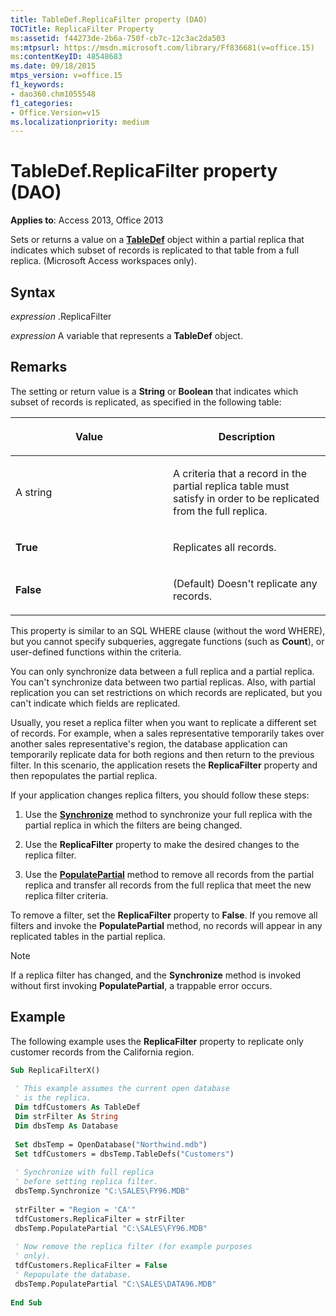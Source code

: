 ```yaml
---
title: TableDef.ReplicaFilter property (DAO)
TOCTitle: ReplicaFilter Property
ms:assetid: f44273de-2b6a-750f-cb7c-12c3ac2da503
ms:mtpsurl: https://msdn.microsoft.com/library/Ff836681(v=office.15)
ms:contentKeyID: 48548683
ms.date: 09/18/2015
mtps_version: v=office.15
f1_keywords:
- dao360.chm1055548
f1_categories:
- Office.Version=v15
ms.localizationpriority: medium
---
```


# TableDef.ReplicaFilter property (DAO)

**Applies to**: Access 2013, Office 2013

Sets or returns a value on a **[TableDef](tabledef-object-dao.md)** object within a partial replica that indicates which subset of records is replicated to that table from a full replica. (Microsoft Access workspaces only).

## Syntax

*expression* .ReplicaFilter

*expression* A variable that represents a **TableDef** object.

## Remarks

The setting or return value is a **String** or **Boolean** that indicates which subset of records is replicated, as specified in the following table:

<table>
<colgroup>
<col style="width: 50%" />
<col style="width: 50%" />
</colgroup>
<thead>
<tr class="header">
<th><p>Value</p></th>
<th><p>Description</p></th>
</tr>
</thead>
<tbody>
<tr class="odd">
<td><p>A string</p></td>
<td><p>A criteria that a record in the partial replica table must satisfy in order to be replicated from the full replica.</p></td>
</tr>
<tr class="even">
<td><p><strong>True</strong></p></td>
<td><p>Replicates all records.</p></td>
</tr>
<tr class="odd">
<td><p><strong>False</strong></p></td>
<td><p>(Default) Doesn't replicate any records.</p></td>
</tr>
</tbody>
</table>


This property is similar to an SQL WHERE clause (without the word WHERE), but you cannot specify subqueries, aggregate functions (such as **Count**), or user-defined functions within the criteria.

You can only synchronize data between a full replica and a partial replica. You can't synchronize data between two partial replicas. Also, with partial replication you can set restrictions on which records are replicated, but you can't indicate which fields are replicated.

Usually, you reset a replica filter when you want to replicate a different set of records. For example, when a sales representative temporarily takes over another sales representative's region, the database application can temporarily replicate data for both regions and then return to the previous filter. In this scenario, the application resets the **ReplicaFilter** property and then repopulates the partial replica.

If your application changes replica filters, you should follow these steps:

1.  Use the **[Synchronize](database-synchronize-method-dao.md)** method to synchronize your full replica with the partial replica in which the filters are being changed.

2.  Use the **ReplicaFilter** property to make the desired changes to the replica filter.

3.  Use the **[PopulatePartial](database-populatepartial-method-dao.md)** method to remove all records from the partial replica and transfer all records from the full replica that meet the new replica filter criteria.

To remove a filter, set the **ReplicaFilter** property to **False**. If you remove all filters and invoke the **PopulatePartial** method, no records will appear in any replicated tables in the partial replica.

> [!NOTE]
> If a replica filter has changed, and the **Synchronize** method is invoked without first invoking **PopulatePartial**, a trappable error occurs.

## Example

The following example uses the **ReplicaFilter** property to replicate only customer records from the California region.

```vb 
Sub ReplicaFilterX() 
 
 ' This example assumes the current open database 
 ' is the replica. 
 Dim tdfCustomers As TableDef 
 Dim strFilter As String 
 Dim dbsTemp As Database 
 
 Set dbsTemp = OpenDatabase("Northwind.mdb") 
 Set tdfCustomers = dbsTemp.TableDefs("Customers") 
 
 ' Synchronize with full replica 
 ' before setting replica filter. 
 dbsTemp.Synchronize "C:\SALES\FY96.MDB" 
 
 strFilter = "Region = 'CA'" 
 tdfCustomers.ReplicaFilter = strFilter 
 dbsTemp.PopulatePartial "C:\SALES\FY96.MDB" 
 
 ' Now remove the replica filter (for example purposes 
 ' only). 
 tdfCustomers.ReplicaFilter = False 
 ' Repopulate the database. 
 dbsTemp.PopulatePartial "C:\SALES\DATA96.MDB" 
 
End Sub 
 
```

